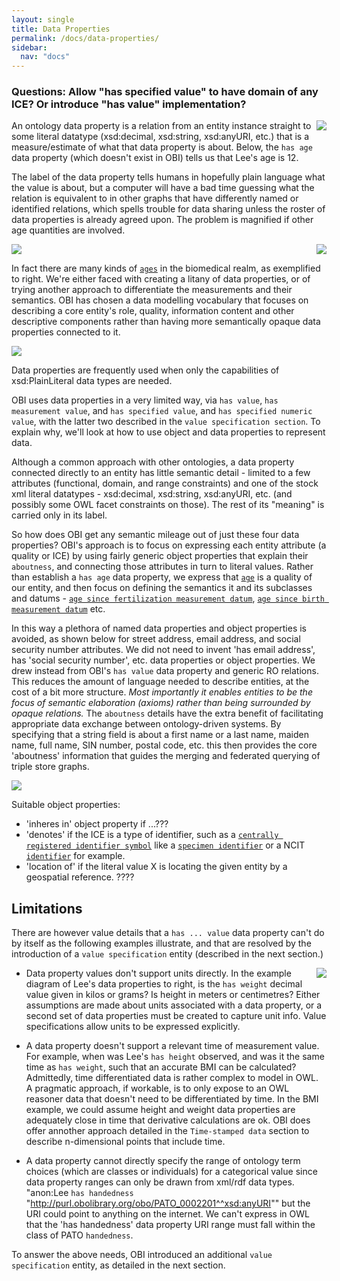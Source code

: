 ```yaml
---
layout: single
title: Data Properties
permalink: /docs/data-properties/
sidebar:
  nav: "docs"
---
```


### Questions: Allow "has specified value" to have domain of any ICE?  Or introduce "has value" implementation?

<img align="right" src="/assets/images/docs/data_lee_data_property_age.png">

An ontology data property is a relation from an entity instance straight to some literal datatype (xsd:decimal, xsd:string, xsd:anyURI, etc.) that is a measure/estimate of what that data property is about. Below, the `has age` data property (which doesn't exist in OBI) tells us that Lee's age is 12.

The label of the data property tells humans in hopefully plain language what the value is about, but a computer will have a bad time guessing what the relation is equivalent to in other graphs that have differently named or identified relations, which spells trouble for data sharing unless the roster of data properties is already agreed upon.  The problem is magnified if other age quantities are involved.

<img src="/assets/images/docs/data_lee_data_property_ages.png">


<img align="right" src="/assets/images/docs/data_age_measurement_datums.png">

In fact there are many kinds of [`ages`](http://purl.obolibrary.org/obo/OBI_0001167) in the biomedical realm, as exemplified to right. We're either faced with creating a litany of data properties, or of trying another approach to differentiate the measurements and their semantics. OBI has chosen a data modelling vocabulary that focuses on describing a core entity's role, quality, information content and other descriptive components rather than having more semantically opaque data properties connected to it.

<img src="/assets/images/docs/data_lee_object_property_ages.png">

Data properties are frequently used when only the capabilities of xsd:PlainLiteral data types are needed. 

OBI uses data properties in a very limited way, via `has value`, `has measurement value`, and `has specified value`, and `has specified numeric value`, with the latter two described in the `value specification section`.  To explain why, we'll look at how to use object and data properties to represent data.


Although a common approach with other ontologies, a data property connected directly to an entity has little semantic detail - limited to a few attributes (functional, domain, and range constraints) and one of the stock xml literal datatypes - xsd:decimal, xsd:string, xsd:anyURI, etc. (and possibly some OWL facet constraints on those). The rest of its "meaning" is carried only in its label.  

So how does OBI get any semantic mileage out of just these four data properties?  OBI's approach is to focus on expressing each entity attribute (a quality or ICE) by using fairly generic object properties that explain their `aboutness`, and connecting those attributes in turn to literal values.  Rather than establish a `has age` data property, we express that [`age`](http://purl.obolibrary.org/obo/PATO_0000011) is a quality of our entity, and then focus on defining the semantics it and its subclasses and datums - [`age since fertilization measurement datum`](http://purl.obolibrary.org/obo/OBI_0001168), [`age since birth measurement datum`](http://purl.obolibrary.org/obo/OBI_0001169) etc. 

In this way a plethora of named data properties and object properties is avoided, as shown below for street address, email address, and social security number attributes.  We did not need to invent 'has email address', has 'social security number', etc. data properties or object properties. We drew instead from OBI's `has value` data property and generic RO relations.  This reduces the amount of language needed to describe entities, at the cost of a bit more structure. *Most importantly it enables entities to be the focus of semantic elaboration (axioms) rather than being surrounded by opaque relations.* The `aboutness` details have the extra benefit of facilitating appropriate data exchange between ontology-driven systems.  By specifying that a string field is about a first name or a last name, maiden name, full name, SIN number, postal code, etc. this then provides the core 'aboutness' information that guides the merging and federated querying of triple store graphs.

<img src="/assets/images/docs/data_lee_has_value.png">
<br clear="both">

Suitable object properties:

- 'inheres in' object property if ...???
- 'denotes' if the ICE is a type of identifier, such as a [`centrally registered identifier symbol`](http://purl.obolibrary.org/obo/IAO_0000577) like a [`specimen identifier`](http://purl.obolibrary.org/obo/OBI_0001616) or a NCIT [`identifier`](http://purl.obolibrary.org/obo/NCIT_C25364) for example.
- 'location of' if the literal value X is locating the given entity by a geospatial reference. ????

## Limitations

There are however value details that a `has ... value` data property can't do by itself as the following examples illustrate, and that are resolved by the introduction of a `value specification` entity (described in the next section.)

<img align="right" src="/assets/images/docs/data_lee_data_properties.png">

- Data property values don't support units directly. In the example diagram of Lee's data properties to right, is the `has weight` decimal value given in kilos or grams? Is height in meters or centimetres? Either assumptions are made about units associated with a data property, or a second set of data properties must be created to capture unit info.  Value specifications allow units to be expressed explicitly.

- A data property doesn't support a relevant time of measurement value.  For example, when was Lee's `has height` observed, and was it the same time as `has weight`, such that an accurate BMI can be calculated?  Admittedly, time differentiated data is rather complex to model in OWL. A pragmatic approach, if workable, is to only expose to an OWL reasoner data that doesn't need to be differentiated by time. In the BMI example, we could assume height and weight data properties are adequately close in time that derivative calculations are ok. OBI does offer annother approach detailed in the `Time-stamped data` section to describe n-dimensional points that include time.

- A data property cannot directly specify the range of ontology term choices (which are classes or individuals) for a categorical value since data property ranges can only be drawn from xml/rdf data types. "anon:Lee `has handedness` "http://purl.obolibrary.org/obo/PATO_0002201^^xsd:anyURI"" but the URI could point to anything on the internet. We can't express in OWL that the 'has handedness' data property URI range must fall within the class of PATO `handedness`.

To answer the above needs, OBI introduced an additional `value specification` entity, as detailed in the next section.